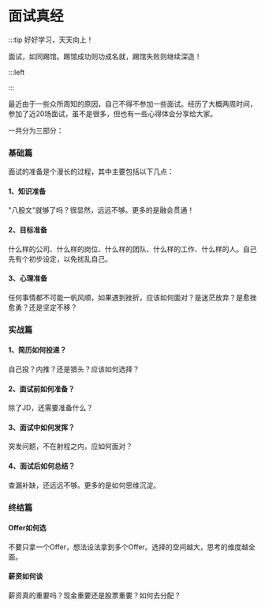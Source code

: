 # 面试真经

:::tip 好好学习，天天向上！

面试，如同踢馆。踢馆成功则功成名就，踢馆失败则继续深造！

:::left


:::

最近由于一些众所周知的原因，自己不得不参加一些面试。经历了大概两周时间，参加了近20场面试，虽不是很多，但也有一些心得体会分享给大家。

一共分为三部分：

### 基础篇

面试的准备是个漫长的过程，其中主要包括以下几点：

#### 1、知识准备

"八股文"就够了吗？很显然，远远不够。更多的是融会贯通！

#### 2、目标准备

什么样的公司、什么样的岗位、什么样的团队、什么样的工作、什么样的人。自己先有个初步设定，以免扰乱自己。

#### 3、心理准备

任何事情都不可能一帆风顺，如果遇到挫折，应该如何面对？是迷茫放弃？是愈挫愈勇？还是坚定不移？

### 实战篇

#### 1、简历如何投递？

自己投？内推？还是猎头？应该如何选择？

#### 2、面试前如何准备？

除了JD，还需要准备什么？

#### 3、面试中如何发挥？

突发问题，不在射程之内，应如何面对？

#### 4、面试后如何总结？

查漏补缺，还远远不够。更多的是如何思维沉淀。

### 终结篇

#### Offer如何选

不要只拿一个Offer，想法设法拿到多个Offer。选择的空间越大，思考的维度越全面。

#### 薪资如何谈

薪资真的重要吗？现金重要还是股票重要？如何去分配？




